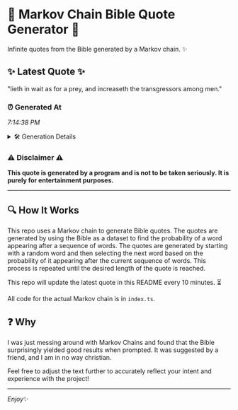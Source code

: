 # 📖 Markov Chain Bible Quote Generator 📖

Infinite quotes from the Bible generated by a Markov chain. ✨

## ✨ Latest Quote ✨
"lieth in wait as for a prey, and increaseth the transgressors among men."

### ⏰ Generated At
*7:14:38 PM*

<details>
    <summary>🛠️ Generation Details</summary>
    <p>
        <strong>🌱 Seed:</strong> lieth<br>
        <strong>🔄 Iterations:</strong> 12<br>
        <strong>📜 Context History:</strong><br>[ lieth ]: in<br>[ lieth, in ]: wait<br>[ lieth, in, wait ]: as<br>[ lieth, in, wait, as ]: for<br>[ lieth, in, wait, as, for ]: a<br>[ lieth, in, wait, as, for, a ]: prey,<br>[ in, wait, as, for, a, prey, ]: and<br>[ wait, as, for, a, prey,, and ]: increaseth<br>[ as, for, a, prey,, and, increaseth ]: the<br>[ for, a, prey,, and, increaseth, the ]: transgressors<br>[ a, prey,, and, increaseth, the, transgressors ]: among<br>[ prey,, and, increaseth, the, transgressors, among ]: men.<br>
    </p>
</details>

### ⚠️ Disclaimer ⚠️
**This quote is generated by a program and is not to be taken seriously. It is purely for entertainment purposes.**

---

## 🔍 How It Works

This repo uses a Markov chain to generate Bible quotes. The quotes are generated by using the Bible as a dataset to find the probability of a word appearing after a sequence of words. The quotes are generated by starting with a random word and then selecting the next word based on the probability of it appearing after the current sequence of words. This process is repeated until the desired length of the quote is reached.

This repo will update the latest quote in this README every 10 minutes. ⏳

All code for the actual Markov chain is in `index.ts`.

## ❓ Why

I was just messing around with Markov Chains and found that the Bible surprisingly yielded good results when prompted. 
It was suggested by a friend, and I am in no way christian.

Feel free to adjust the text further to accurately reflect your intent and experience with the project!

---

*Enjoy*✨
